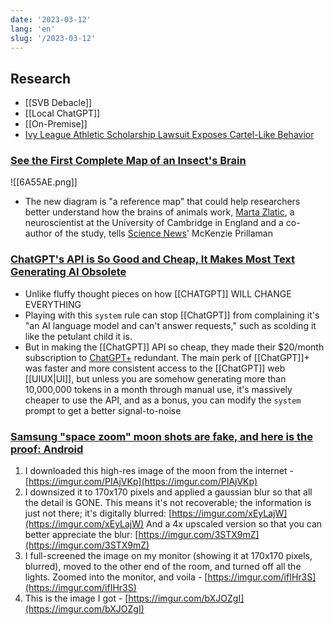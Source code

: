 ```yaml
---
date: '2023-03-12'
lang: 'en'
slug: '/2023-03-12'
---
```


## Research

- [[SVB Debacle]]
- [[Local ChatGPT]]
- [[On-Premise]]
- [Ivy League Athletic Scholarship Lawsuit Exposes Cartel-Like Behavior](https://www.bloomberg.com/opinion/articles/2023-03-11/ivy-league-athletic-scholarship-lawsuit-exposes-cartel-like-behavior)

### [See the First Complete Map of an Insect's Brain](https://www.smithsonianmag.com/smart-news/see-the-first-complete-map-of-an-insects-brain-180981778/)

![[6A55AE.png]]

- The new diagram is "a reference map" that could help researchers better understand how the brains of animals work, [Marta Zlatic](https://www2.mrc-lmb.cam.ac.uk/group-leaders/t-to-z/marta-zlatic/), a neuroscientist at the University of Cambridge in England and a co-author of the study, tells [Science News](https://www.sciencenews.org/article/brain-insect-fruit-fly-detail-nerve-cell)' McKenzie Prillaman

### [ChatGPT's API is So Good and Cheap, It Makes Most Text Generating AI Obsolete](https://minimaxir.com/2023/03/new-chatgpt-overlord/)

- Unlike fluffy thought pieces on how [[CHATGPT]] WILL CHANGE EVERYTHING
- Playing with this `system` rule can stop [[ChatGPT]] from complaining it's "an AI language model and can't answer requests," such as scolding it like the petulant child it is.
- But in making the [[ChatGPT]] API so cheap, they made their $20/month subscription to [ChatGPT+](https://techcrunch.com/2023/02/01/openai-launches-chatgpt-plus-starting-at-20-per-month/) redundant. The main perk of [[ChatGPT]]+ was faster and more consistent access to the [[ChatGPT]] web [[UIUX|UI]], but unless you are somehow generating more than 10,000,000 tokens in a month through manual use, it's massively cheaper to use the API, and as a bonus, you can modify the `system` prompt to get a better signal-to-noise

### [Samsung "space zoom" moon shots are fake, and here is the proof: Android](https://old.reddit.com/r/Android/comments/11nzrb0/samsung_space_zoom_moon_shots_are_fake_and_here/)

1. I downloaded this high-res image of the moon from the internet - [https://imgur.com/PIAjVKp](https://imgur.com/PIAjVKp)
2. I downsized it to 170x170 pixels and applied a gaussian blur so that all the detail is GONE. This means it's not recoverable; the information is just not there; it's digitally blurred: [https://imgur.com/xEyLajW](https://imgur.com/xEyLajW) And a 4x upscaled version so that you can better appreciate the blur: [https://imgur.com/3STX9mZ](https://imgur.com/3STX9mZ)
3. I full-screened the image on my monitor (showing it at 170x170 pixels, blurred), moved to the other end of the room, and turned off all the lights. Zoomed into the monitor, and voila - [https://imgur.com/ifIHr3S](https://imgur.com/ifIHr3S)
4. This is the image I got - [https://imgur.com/bXJOZgI](https://imgur.com/bXJOZgI)
